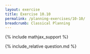 ```yaml
---
layout: exercise
title: Exercise 10.10
permalink: /planning-exercises/10-10/
breadcrumb: Classical Planning
---
```


{% include mathjax_support %}

<div><i class="arrow-up" data-chapter="planning-exercises" data-exercise="ex_10" data-rating="0"></i></div>
{% include_relative question.md %}
